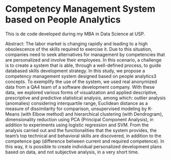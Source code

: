 # Competency Management System based on People Analytics

This is de code developed during my MBA in Data Science at USP. 

Abstract:
The labor market is changing rapidly and leading to a high obsolescence of the skills required to exercise it. Due to this situation, companies need to seek alternatives for management by competencies that are personalized and involve their employees. In this scenario, a challenge is to create a system that is able, through a well-defined process, to guide databased skills development strategy. In this study, we propose a competency management system designed based on people analytics3 concepts. To exemplify the use of the system, we used real anonymized data from a QA4 team of a software development company. With these data, we explored various forms of visualization and applied descriptive, prescriptive and predictive statistical analysis, among which: outlier analysis (anomalies) considering interquartile range, Euclidean distance as a measure of dissimilarity for comparison, unsupervised modeling by K-Means (with Elbow method) and hierarchical clustering (with Dendrogram), dimensionality reduction using PCA (Principal Component Analysis), in addition to experiments using logistic regression and SVM. From the analysis carried out and the functionalities that the system provides, the team’s top technical and behavioral skills are discovered, in addition to the competence gap (difference between current and required competence). In this way, it is possible to create individual personalized development plans based on data, and not subjective analysis, in a very short time.
